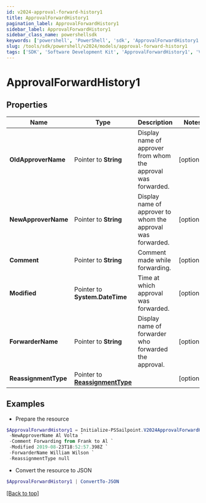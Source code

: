```yaml
---
id: v2024-approval-forward-history1
title: ApprovalForwardHistory1
pagination_label: ApprovalForwardHistory1
sidebar_label: ApprovalForwardHistory1
sidebar_class_name: powershellsdk
keywords: ['powershell', 'PowerShell', 'sdk', 'ApprovalForwardHistory1', 'V2024ApprovalForwardHistory1'] 
slug: /tools/sdk/powershell/v2024/models/approval-forward-history1
tags: ['SDK', 'Software Development Kit', 'ApprovalForwardHistory1', 'V2024ApprovalForwardHistory1']
---
```



# ApprovalForwardHistory1

## Properties

Name | Type | Description | Notes
------------ | ------------- | ------------- | -------------
**OldApproverName** |  Pointer to **String** | Display name of approver from whom the approval was forwarded. | [optional] 
**NewApproverName** |  Pointer to **String** | Display name of approver to whom the approval was forwarded. | [optional] 
**Comment** |  Pointer to **String** | Comment made while forwarding. | [optional] 
**Modified** |  Pointer to **System.DateTime** | Time at which approval was forwarded. | [optional] 
**ForwarderName** |  Pointer to **String** | Display name of forwarder who forwarded the approval. | [optional] 
**ReassignmentType** |  Pointer to [**ReassignmentType**](reassignment-type) |  | [optional] 

## Examples

- Prepare the resource
```powershell
$ApprovalForwardHistory1 = Initialize-PSSailpoint.V2024ApprovalForwardHistory1  -OldApproverName Frank Mir `
 -NewApproverName Al Volta `
 -Comment Forwarding from Frank to Al `
 -Modified 2019-08-23T18:52:57.398Z `
 -ForwarderName William Wilson `
 -ReassignmentType null
```

- Convert the resource to JSON
```powershell
$ApprovalForwardHistory1 | ConvertTo-JSON
```


[[Back to top]](#) 

